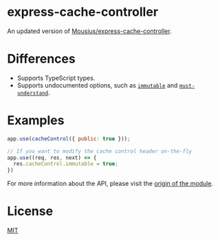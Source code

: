 # express-cache-controller
An updated version of [Mousius/express-cache-controller](https://github.com/Mousius/express-cache-controller).

# Differences
- Supports TypeScript types.
- Supports undocumented options, such as [`immutable`](https://developer.mozilla.org/en-US/docs/Web/HTTP/Reference/Headers/Cache-Control#immutable) and [`must-understand`](https://developer.mozilla.org/en-US/docs/Web/HTTP/Reference/Headers/Cache-Control#must-understand).

# Examples
```js
app.use(cacheControl({ public: true }));

// If you want to modify the cache control header on-the-fly
app.use((req, res, next) => {
  res.cacheControl.immutable = true;
})
```

For more information about the API, please visit the [origin of the module](https://github.com/Mousius/express-cache-controller).

# License
[MIT](LICENSE)